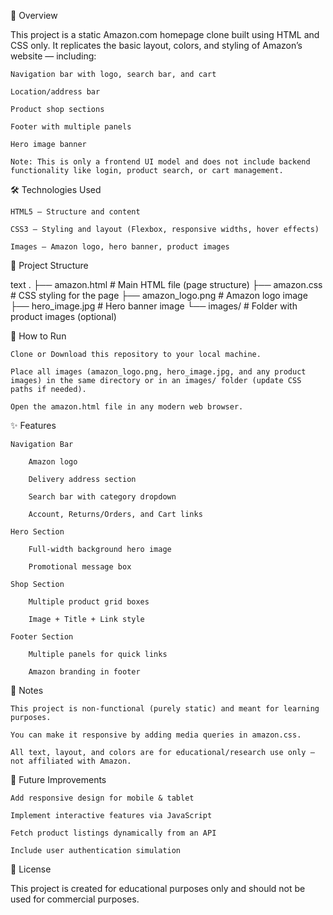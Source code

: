 📌 Overview

This project is a static Amazon.com homepage clone built using HTML and CSS only.
It replicates the basic layout, colors, and styling of Amazon’s website — including:

    Navigation bar with logo, search bar, and cart

    Location/address bar

    Product shop sections

    Footer with multiple panels

    Hero image banner

    Note: This is only a frontend UI model and does not include backend functionality like login, product search, or cart management.

🛠️ Technologies Used

    HTML5 — Structure and content

    CSS3 — Styling and layout (Flexbox, responsive widths, hover effects)

    Images — Amazon logo, hero banner, product images

📂 Project Structure

text
.
├── amazon.html        # Main HTML file (page structure)
├── amazon.css         # CSS styling for the page
├── amazon_logo.png    # Amazon logo image
├── hero_image.jpg     # Hero banner image
└── images/            # Folder with product images (optional)

🚀 How to Run

    Clone or Download this repository to your local machine.

    Place all images (amazon_logo.png, hero_image.jpg, and any product images) in the same directory or in an images/ folder (update CSS paths if needed).

    Open the amazon.html file in any modern web browser.

✨ Features

    Navigation Bar

        Amazon logo

        Delivery address section

        Search bar with category dropdown

        Account, Returns/Orders, and Cart links

    Hero Section

        Full-width background hero image

        Promotional message box

    Shop Section

        Multiple product grid boxes

        Image + Title + Link style

    Footer Section

        Multiple panels for quick links

        Amazon branding in footer

📝 Notes

    This project is non-functional (purely static) and meant for learning purposes.

    You can make it responsive by adding media queries in amazon.css.

    All text, layout, and colors are for educational/research use only — not affiliated with Amazon.

📌 Future Improvements

    Add responsive design for mobile & tablet

    Implement interactive features via JavaScript

    Fetch product listings dynamically from an API

    Include user authentication simulation

📜 License

This project is created for educational purposes only and should not be used for commercial purposes.

